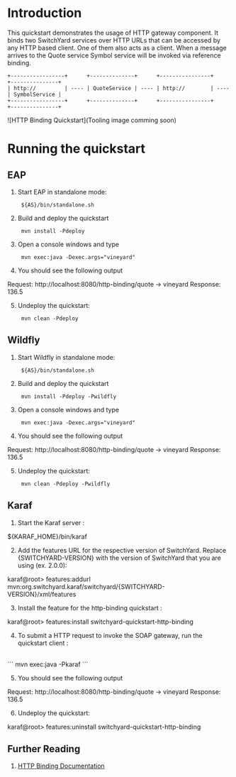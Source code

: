 Introduction
============
This quickstart demonstrates the usage of HTTP gateway component. It binds two SwitchYard services
over HTTP URLs that can be accessed by any HTTP based client. One of them also acts as a client.
When a message arrives to the Quote service Symbol service will be invoked via reference binding.

```
+-----------------+      +--------------+      +----------------+      +---------------+
| http://         | ---- | QuoteService | ---- | http://        | ---- | SymbolService |
+-----------------+      +--------------+      +----------------+      +---------------+
```

![HTTP Binding Quickstart](Tooling image comming soon)


Running the quickstart
======================

EAP
----------
1. Start EAP in standalone mode:

        ${AS}/bin/standalone.sh

2. Build and deploy the quickstart

        mvn install -Pdeploy

3. Open a console windows and type

        mvn exec:java -Dexec.args="vineyard"

4. You should see the following output

Request: http://localhost:8080/http-binding/quote -> vineyard
Response: 136.5

5. Undeploy the quickstart:

        mvn clean -Pdeploy


Wildfly
----------
1. Start Wildfly in standalone mode:

        ${AS}/bin/standalone.sh

2. Build and deploy the quickstart

        mvn install -Pdeploy -Pwildfly

3. Open a console windows and type

        mvn exec:java -Dexec.args="vineyard"

4. You should see the following output

Request: http://localhost:8080/http-binding/quote -> vineyard
Response: 136.5

5. Undeploy the quickstart:

        mvn clean -Pdeploy -Pwildfly


Karaf
----------
1. Start the Karaf server :

${KARAF_HOME}/bin/karaf

2. Add the features URL for the respective version of SwitchYard.   Replace {SWITCHYARD-VERSION}
with the version of SwitchYard that you are using (ex. 2.0.0): 

karaf@root> features:addurl mvn:org.switchyard.karaf/switchyard/{SWITCHYARD-VERSION}/xml/features

3. Install the feature for the http-binding quickstart :

karaf@root> features:install switchyard-quickstart-http-binding

4. To submit a HTTP request to invoke the SOAP gateway, run the quickstart client :
<br/>
```
mvn exec:java -Pkaraf
```
<br/>

5. You should see the following output

Request: http://localhost:8080/http-binding/quote -> vineyard
Response: 136.5

6. Undeploy the quickstart:

karaf@root> features:uninstall switchyard-quickstart-http-binding


## Further Reading

1. [HTTP Binding Documentation](https://docs.jboss.org/author/display/SWITCHYARD/HTTP)
